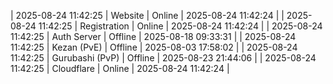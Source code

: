 | 2025-08-24 11:42:25 | Website | Online | 2025-08-24 11:42:24 |
| 2025-08-24 11:42:25 | Registration | Online | 2025-08-24 11:42:24 |
| 2025-08-24 11:42:25 | Auth Server | Offline | 2025-08-18 09:33:31 |
| 2025-08-24 11:42:25 | Kezan (PvE) | Offline | 2025-08-03 17:58:02 |
| 2025-08-24 11:42:25 | Gurubashi (PvP) | Offline | 2025-08-23 21:44:06 |
| 2025-08-24 11:42:25 | Cloudflare | Online | 2025-08-24 11:42:24 |
